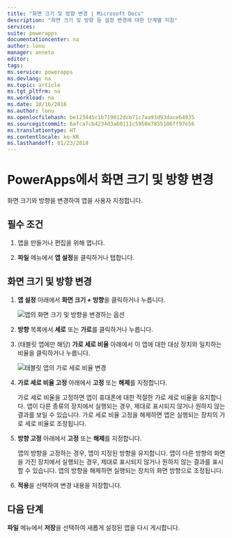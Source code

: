 ```yaml
---
title: "화면 크기 및 방향 변경 | Microsoft Docs"
description: "화면 크기 및 방향 등 설정 변경에 대한 단계별 지침"
services: 
suite: powerapps
documentationcenter: na
author: lonu
manager: anneta
editor: 
tags: 
ms.service: powerapps
ms.devlang: na
ms.topic: article
ms.tgt_pltfrm: na
ms.workload: na
ms.date: 10/16/2016
ms.author: lonu
ms.openlocfilehash: be123445c1b719012dcb71c7aa93d93dace64935
ms.sourcegitcommit: 6afca7cb4234d3a60111c5950e7855106ff97e56
ms.translationtype: HT
ms.contentlocale: ko-KR
ms.lasthandoff: 01/23/2018
---
```

# <a name="change-screen-size-and-orientation-in-powerapps"></a>PowerApps에서 화면 크기 및 방향 변경
화면 크기와 방향을 변경하여 앱을 사용자 지정합니다.

## <a name="prerequisites"></a>필수 조건
1. 앱을 만들거나 편집을 위해 엽니다.

2. **파일** 메뉴에서 **앱 설정**을 클릭하거나 탭합니다.

## <a name="change-screen-size-and-orientation"></a>화면 크기 및 방향 변경
1. **앱 설정** 아래에서 **화면 크기 + 방향**을 클릭하거나 누릅니다.

    ![앱의 화면 크기 및 방향을 변경하는 옵션](./media/set-aspect-ratio-portrait-landscape/size-orientation.png)

2. **방향** 목록에서 **세로** 또는 **가로**를 클릭하거나 누릅니다.

3. (태블릿 앱에만 해당) **가로 세로 비율** 아래에서 이 앱에 대한 대상 장치와 일치하는 비율을 클릭하거나 누릅니다.

    ![태블릿 앱의 가로 세로 비율 변경](./media/set-aspect-ratio-portrait-landscape/aspect-tablet.png)

4. **가로 세로 비율 고정** 아래에서 **고정** 또는 **해제**를 지정합니다.

    가로 세로 비율을 고정하면 앱이 휴대폰에 대한 적절한 가로 세로 비율을 유지합니다. 앱이 다른 종류의 장치에서 실행되는 경우, 제대로 표시되지 않거나 원하지 않는 결과를 보일 수 있습니다. 가로 세로 비율 고정을 해제하면 앱은 실행되는 장치의 가로 세로 비율로 조정됩니다.

5. **방향 고정** 아래에서 **고정** 또는 **해제**를 지정합니다.

    앱의 방향을 고정하는 경우, 앱이 지정된 방향을 유지합니다. 앱이 다른 방향의 화면을 가진 장치에서 실행되는 경우, 제대로 표시되지 않거나 원하지 않는 결과를 표시할 수 있습니다. 앱의 방향을 해제하면 실행되는 장치의 화면 방향으로 조정됩니다.

6. **적용**을 선택하여 변경 내용을 저장합니다.

## <a name="next-step"></a>다음 단계
**파일** 메뉴에서 **저장**을 선택하여 새롭게 설정된 앱을 다시 게시합니다.
